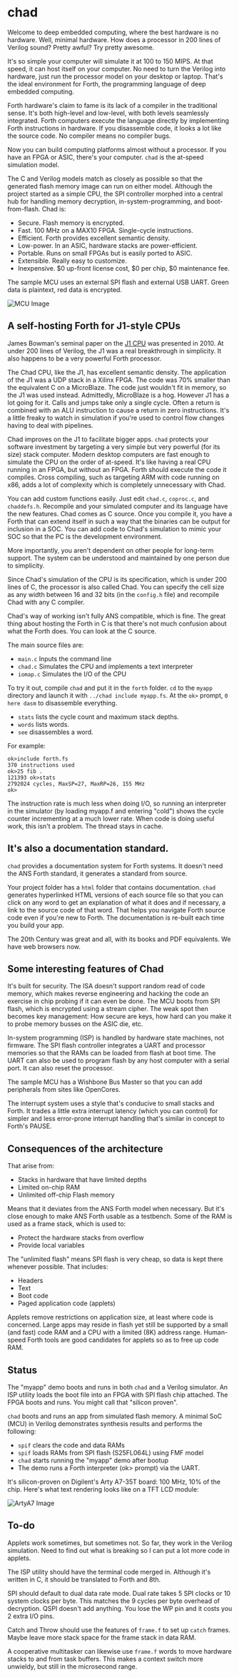 # chad

Welcome to deep embedded computing, where the best hardware is no hardware.
Well, minimal hardware. How does a processor in 200 lines of Verilog sound?
Pretty awful? Try pretty awesome.

It's so simple your computer will simulate it at 100 to 150 MIPS.
At that speed, it can host itself on your computer.
No need to turn the Verilog into hardware, just run the processor model
on your desktop or laptop.
That's the ideal environment for Forth, the programming language of
deep embedded computing.

Forth hardware's claim to fame is its lack of a compiler in the traditional sense.
It's both high-level and low-level, with both levels seamlessly integrated.
Forth computers execute the language directly by implementing Forth instructions
in hardware. If you disassemble code, it looks a lot like the source code.
No compiler means no compiler bugs.

Now you can build computing platforms almost without a processor.
If you have an FPGA or ASIC, there's your computer.
`chad` is the at-speed simulation model.

The C and Verilog models match as closely as possible so that the generated
flash memory image can run on either model. Although the project started as
a simple CPU, the SPI controller morphed into a central hub for handling
memory decryption, in-system-programming, and boot-from-flash. Chad is:

- Secure. Flash memory is encrypted.
- Fast. 100 MHz on a MAX10 FPGA. Single-cycle instructions.
- Efficient. Forth provides excellent semantic density.
- Low-power. In an ASIC, hardware stacks are power-efficient.
- Portable. Runs on small FPGAs but is easily ported to ASIC.
- Extensible. Really easy to customize.
- Inexpensive. $0 up-front license cost, $0 per chip, $0 maintenance fee.

The sample MCU uses an external SPI flash and external USB UART.
Green data is plaintext, red data is encrypted.

![MCU Image](doc/mcu.png)

## A self-hosting Forth for J1-style CPUs

James Bowman's seminal paper on the 
[J1 CPU](https://excamera.com/sphinx/fpga-j1.html "J1 CPU")
was presented in 2010.
At under 200 lines of Verilog, the J1 was a real breakthrough in simplicity.
It also happens to be a very powerful Forth processor.

The Chad CPU, like the J1, has excellent semantic density.
The application of the J1 was a UDP stack in a Xilinx FPGA.
The code was 70% smaller than the equivalent C on a MicroBlaze.
The code just wouldn't fit in memory, so the J1 was used instead.
Admittedly, MicroBlaze is a hog. However J1 has a lot going for it.
Calls and jumps take only a single cycle.
Often a return is combined with an ALU instruction to cause a return in
zero instructions.
It's a little freaky to watch in simulation if you're used to control flow
changes having to deal with pipelines.

Chad improves on the J1 to facilitate bigger apps.
`chad` protects your software investment by targeting a very simple but
very powerful (for its size) stack computer.
Modern desktop computers are fast enough to simulate the CPU on the order of at-speed.
It's like having a real CPU running in an FPGA, but without an FPGA.
Forth should execute the code it compiles.
Cross compiling, such as targeting ARM with code running on x86,
adds a lot of complexity which is completely unnecessary with Chad.

You can add custom functions easily. Just edit `chad.c`, `coproc.c`, and `chaddefs.h`.
Recompile and your simulated computer and its language have the new features.
Chad comes as C source. Once you compile it, you have a Forth that can extend
itself in such a way that the binaries can be output for inclusion in a SOC.
You can add code to Chad's simulation to mimic your SOC so that the PC is
the development environment.

More importantly, you aren't dependent on other people for long-term support.
The system can be understood and maintained by one person due to simplicity.

Since Chad's simulation of the CPU is its specification, which is under 200
lines of C, the processor is also called Chad.
You can specify the cell size as any width between 16 and 32 bits
(in the `config.h` file) and recompile Chad with any C compiler.

Chad's way of working isn't fully ANS compatible, which is fine.
The great thing about hosting the Forth in C is that there's not much confusion
about what the Forth does. You can look at the C source.

The main source files are:

- `main.c` Inputs the command line
- `chad.c` Simulates the CPU and implements a text interpreter
- `iomap.c` Simulates the I/O of the CPU

To try it out, compile `chad` and put it in the `forth` folder.
`cd` to the `myapp` directory and launch it with `../chad include myapp.fs`.
At the `ok>` prompt, `0 here dasm` to disassemble everything.

- `stats` lists the cycle count and maximum stack depths.
- `words` lists words.
- `see` disassembles a word.

For example:
```
ok>include forth.fs
370 instructions used
ok>25 fib .
121393 ok>stats
2792024 cycles, MaxSP=27, MaxRP=26, 155 MHz
ok>
```

The instruction rate is much less when doing I/O, so running an interpreter in
the simulator (by loading myapp.f and entering "cold") shows the cycle counter
incrementing at a much lower rate. When code is doing useful work, this isn't
a problem. The thread stays in cache.

## It's also a documentation standard.

`chad` provides a documentation system for Forth systems.
It doesn't need the ANS Forth standard, it generates a standard from source.

Your project folder has a `html` folder that contains documentation.
`chad` generates hyperlinked HTML versions of each source file
so that you can click on any word to get an explanation of what it does
and if necessary, a link to the source code of that word.
That helps you navigate Forth source code even if you're new to Forth.
The documentation is re-built each time you build your app.

The 20th Century was great and all, with its books and PDF equivalents.
We have web browsers now.

## Some interesting features of Chad

It's built for security. The ISA doesn't support random read of code memory,
which makes reverse engineering and hacking the code an exercise in chip
probing if it can even be done.
The MCU boots from SPI flash, which is encrypted using a stream cipher.
The weak spot then becomes key management: How secure are keys,
how hard can you make it to probe memory busses on the ASIC die, etc.

In-system programming (ISP) is handled by hardware state machines, not firmware.
The SPI flash controller integrates a UART and processor memories so that the
RAMs can be loaded from flash at boot time. The UART can also be used to
program flash by any host computer with a serial port.
It can also reset the processor.

The sample MCU has a Wishbone Bus Master so that you can add peripherals from
sites like OpenCores.

The interrupt system uses a style that's conducive to small stacks and Forth.
It trades a little extra interrupt latency (which you can control) for simpler
and less error-prone interrupt handling that's similar in concept to Forth's PAUSE.

## Consequences of the architecture

That arise from:

- Stacks in hardware that have limited depths
- Limited on-chip RAM
- Unlimited off-chip Flash memory

Means that it deviates from the ANS Forth model when necessary.
But it's close enough to make ANS Forth usable as a testbench.
Some of the RAM is used as a frame stack, which is used to:

- Protect the hardware stacks from overflow
- Provide local variables

The "unlimited flash" means SPI flash is very cheap, so data is kept there
whenever possible. That includes:

- Headers
- Text
- Boot code
- Paged application code (applets)

Applets remove restrictions on application size, at least where code is concerned.
Large apps may reside in flash yet still be supported by a small (and fast) code RAM
and a CPU with a limited (8K) address range.
Human-speed Forth tools are good candidates for applets so as to free up code RAM.

## Status

The "myapp" demo boots and runs in both `chad` and a Verilog simulator.
An ISP utility loads the boot file into an FPGA with SPI flash chip attached.
The FPGA boots and runs. You might call that "silicon proven".

`chad` boots and runs an app from simulated flash memory. 
A minimal SoC (MCU) in Verilog demonstrates synthesis results and
performs the following:

- `spif` clears the code and data RAMs
- `spif` loads RAMs from SPI flash (S25FL064L) using FMF model
- `chad` starts running the "myapp" demo after bootup
- The demo runs a Forth interpreter (ok> prompt) via the UART.

It's silicon-proven on Digilent's Arty A7-35T board: 100 MHz, 10% of the chip.
Here's what text rendering looks like on a TFT LCD module:

![ArtyA7 Image](doc/artyLCD.jpg)

## To-do

Applets work sometimes, but sometimes not. So far, they work in the Verilog simulation.
Need to find out what is breaking so I can put a lot more code in applets.

The ISP utility should have the terminal code merged in.
Although it's written in C, it should be translated to Forth and 8th.

SPI should default to dual data rate mode. 
Dual rate takes 5 SPI clocks or 10 system clocks per byte.
This matches the 9 cycles per byte overhead of decryption.
QSPI doesn't add anything.
You lose the WP pin and it costs you 2 extra I/O pins.

Catch and Throw should use the features of `frame.f` to set up `catch` frames.
Maybe leave more stack space for the frame stack in data RAM.

A cooperative multitasker can likewise use `frame.f` words to move hardware
stacks to and from task buffers. This makes a context switch more unwieldy, but still
in the microsecond range.

